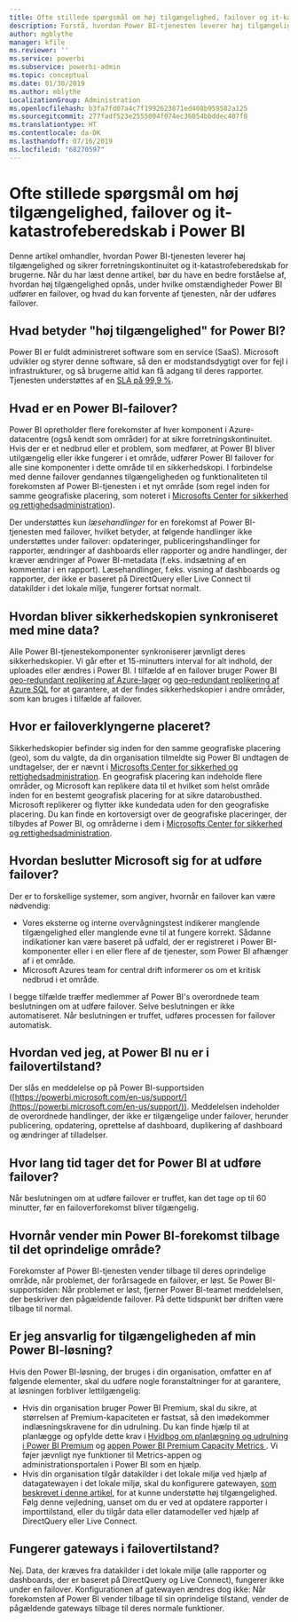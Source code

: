 ```yaml
---
title: Ofte stillede spørgsmål om høj tilgængelighed, failover og it-katastrofeberedskab i Power BI
description: Forstå, hvordan Power BI-tjenesten leverer høj tilgængelighed og sikrer forretningskontinuitet og it-katastrofeberedskab for brugerne.
author: mgblythe
manager: kfile
ms.reviewer: ''
ms.service: powerbi
ms.subservice: powerbi-admin
ms.topic: conceptual
ms.date: 01/30/2019
ms.author: mblythe
LocalizationGroup: Administration
ms.openlocfilehash: b3fa7fd07a4c7f1992623871ed408b959582a125
ms.sourcegitcommit: 277fadf523e2555004f074ec36054bbddec407f8
ms.translationtype: HT
ms.contentlocale: da-DK
ms.lasthandoff: 07/16/2019
ms.locfileid: "68270597"
---
```

# <a name="power-bi-high-availability-failover-and-disaster-recovery-faq"></a>Ofte stillede spørgsmål om høj tilgængelighed, failover og it-katastrofeberedskab i Power BI

Denne artikel omhandler, hvordan Power BI-tjenesten leverer høj tilgængelighed og sikrer forretningskontinuitet og it-katastrofeberedskab for brugerne. Når du har læst denne artikel, bør du have en bedre forståelse af, hvordan høj tilgængelighed opnås, under hvilke omstændigheder Power BI udfører en failover, og hvad du kan forvente af tjenesten, når der udføres failover.

## <a name="what-does-high-availability-mean-for-power-bi"></a>Hvad betyder "høj tilgængelighed" for Power BI?

Power BI er fuldt administreret software som en service (SaaS).  Microsoft udvikler og styrer denne software, så den er modstandsdygtigt over for fejl i infrastrukturer, og så brugerne altid kan få adgang til deres rapporter.  Tjenesten understøttes af en [SLA på 99,9 %](http://www.microsoftvolumelicensing.com/DocumentSearch.aspx?Mode=3&DocumentTypeId=37).

## <a name="what-is-a-power-bi-failover"></a>Hvad er en Power BI-failover?

Power BI opretholder flere forekomster af hver komponent i Azure-datacentre (også kendt som områder) for at sikre forretningskontinuitet. Hvis der er et nedbrud eller et problem, som medfører, at Power BI bliver utilgængelig eller ikke fungerer i et område, udfører Power BI failover for alle sine komponenter i dette område til en sikkerhedskopi. I forbindelse med denne failover gendannes tilgængeligheden og funktionaliteten til forekomsten af Power BI-tjenesten i et nyt område (som regel inden for samme geografiske placering, som noteret i [Microsofts Center for sikkerhed og rettighedsadministration](https://www.microsoft.com/TrustCenter/CloudServices/business-application-platform/data-location)).

Der understøttes kun _læsehandlinger_ for en forekomst af Power BI-tjenesten med failover, hvilket betyder, at følgende handlinger ikke understøttes under failover: opdateringer, publiceringshandlinger for rapporter, ændringer af dashboards eller rapporter og andre handlinger, der kræver ændringer af Power BI-metadata (f.eks. indsætning af en kommentar i en rapport).  Læsehandlinger, f.eks. visning af dashboards og rapporter, der ikke er baseret på DirectQuery eller Live Connect til datakilder i det lokale miljø, fungerer fortsat normalt.

## <a name="how-are-backup-instances-kept-in-sync-with-my-data"></a>Hvordan bliver sikkerhedskopien synkroniseret med mine data?

Alle Power BI-tjenestekomponenter synkroniserer jævnligt deres sikkerhedskopier. Vi går efter et 15-minutters interval for alt indhold, der uploades eller ændres i Power BI. I tilfælde af en failover bruger Power BI [geo-redundant replikering af Azure-lager](/azure/storage/common/storage-redundancy-grs) og [geo-redundant replikering af Azure SQL](/azure/sql-database/sql-database-active-geo-replication) for at garantere, at der findes sikkerhedskopier i andre områder, som kan bruges i tilfælde af failover.

## <a name="where-are-the-failover-clusters-located"></a>Hvor er failoverklyngerne placeret?

Sikkerhedskopier befinder sig inden for den samme geografiske placering (geo), som du valgte, da din organisation tilmeldte sig Power BI undtagen de undtagelser, der er nævnt i [Microsofts Center for sikkerhed og rettighedsadministration](https://www.microsoft.com/TrustCenter/CloudServices/business-application-platform/data-location). En geografisk placering kan indeholde flere områder, og Microsoft kan replikere data til et hvilket som helst område inden for en bestemt geografisk placering for at sikre datarobusthed. Microsoft replikerer og flytter ikke kundedata uden for den geografiske placering. Du kan finde en kortoversigt over de geografiske placeringer, der tilbydes af Power BI, og områderne i dem i [Microsofts Center for sikkerhed og rettighedsadministration](https://www.microsoft.com/TrustCenter/CloudServices/business-application-platform/data-location).

## <a name="how-does-microsoft-decide-to-failover"></a>Hvordan beslutter Microsoft sig for at udføre failover?

Der er to forskellige systemer, som angiver, hvornår en failover kan være nødvendig:

- Vores eksterne og interne overvågningstest indikerer manglende tilgængelighed eller manglende evne til at fungere korrekt. Sådanne indikationer kan være baseret på udfald, der er registreret i Power BI-komponenter eller i en eller flere af de tjenester, som Power BI afhænger af i et område.
- Microsoft Azures team for central drift informerer os om et kritisk nedbrud i et område.

I begge tilfælde træffer medlemmer af Power BI's overordnede team beslutningen om at udføre failover. Selve beslutningen er ikke automatiseret. Når beslutningen er truffet, udføres processen for failover automatisk.

## <a name="how-do-i-know-power-bi-is-now-in-failover-mode"></a>Hvordan ved jeg, at Power BI nu er i failovertilstand?

Der slås en meddelelse op på Power BI-supportsiden ([https://powerbi.microsoft.com/en-us/support/](https://powerbi.microsoft.com/en-us/support/)). Meddelelsen indeholder de overordnede handlinger, der ikke er tilgængelige under failover, herunder publicering, opdatering, oprettelse af dashboard, duplikering af dashboard og ændringer af tilladelser.

## <a name="how-long-does-it-take-power-bi-to-fail-over"></a>Hvor lang tid tager det for Power BI at udføre failover?

Når beslutningen om at udføre failover er truffet, kan det tage op til 60 minutter, før en failoverforekomst bliver tilgængelig.

## <a name="when-does-my-power-bi-instance-return-to-the-original-region"></a>Hvornår vender min Power BI-forekomst tilbage til det oprindelige område?

Forekomster af Power BI-tjenesten vender tilbage til deres oprindelige område, når problemet, der forårsagede en failover, er løst. Se Power BI-supportsiden: Når problemet er løst, fjerner Power BI-teamet meddelelsen, der beskriver den pågældende failover. På dette tidspunkt bør driften være tilbage til normal.

## <a name="am-i-responsible-for-the-availability-of-my-power-bi-solution"></a>Er jeg ansvarlig for tilgængeligheden af min Power BI-løsning?

Hvis den Power BI-løsning, der bruges i din organisation, omfatter en af følgende elementer, skal du udføre nogle foranstaltninger for at garantere, at løsningen forbliver lettilgængelig:

- Hvis din organisation bruger Power BI Premium, skal du sikre, at størrelsen af Premium-kapaciteten er fastsat, så den imødekommer indlæsningskravene for din udrulning.  Du kan finde hjælp til at planlægge og opfylde dette krav i [Hvidbog om planlægning og udrulning i Power BI Premium](https://aka.ms/Premium-Capacity-Planning-Deployment) og [appen Power BI Premium Capacity Metrics ](service-admin-premium-monitor-capacity.md). Vi føjer jævnligt nye funktioner til Metrics-appen og administrationsportalen i Power BI som en hjælp.
- Hvis din organisation tilgår datakilder i det lokale miljø ved hjælp af datagatewayen i det lokale miljø, skal du konfigurere gatewayen, [som beskrevet i denne artikel](/data-integration/gateway/service-gateway-high-availability-clusters), for at kunne understøtte høj tilgængelighed. Følg denne vejledning, uanset om du er ved at opdatere rapporter i importtilstand, eller du tilgår data eller datamodeller ved hjælp af DirectQuery eller Live Connect.

## <a name="will-gateways-function-when-in-failover-mode"></a>Fungerer gateways i failovertilstand?

Nej. Data, der kræves fra datakilder i det lokale miljø (alle rapporter og dashboards, der er baseret på DirectQuery og Live Connect), fungerer ikke under en failover. Konfigurationen af gatewayen ændres dog ikke: Når forekomsten af Power BI vender tilbage til sin oprindelige tilstand, vender de pågældende gateways tilbage til deres normale funktioner.
